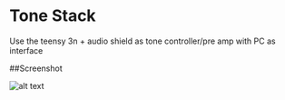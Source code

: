 # Tone Stack

Use the teensy 3n + audio shield as tone controller/pre amp with PC
as interface

##Screenshot

![alt text][screenshot]

[screenshot]: https://github.com/noisegate/tonestack/artwork/tonectrl.png
